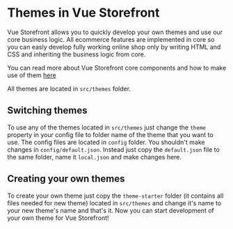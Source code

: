# Themes in Vue Storefront

Vue Storefront allows you to quickly develop your own themes and use our core business logic. All ecommerce features are implemented in core so you can easly develop fully working online shop only by writing HTML and CSS and inheriting the business logic from core. 

You can read more about Vue Storefront core components and how to make use of them [here](https://github.com/DivanteLtd/vue-storefront/blob/master/doc/components/Working%20with%20components.md)

All themes are located in `src/themes` folder.

## Switching themes

To use any of the themes located in `src/themes` just change the `theme` property in your config file to folder name of the theme that you want to use. The config files are located in `config` folder. You shouldn't make changes in `config/default.json`. Instead just copy the `default.json` file to the same folder, name it `local.json` and make changes here.

## Creating your own themes

To create your own theme just copy the `theme-starter` folder (it contains all files needed for new theme) located in `src/themes` and change it's name to your new theme's name and that's it. Now you can start development of your own theme for Vue Storefront!
